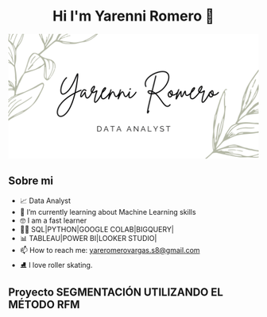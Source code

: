 <div align="center">
  
<h1 align="center"> Hi I'm Yarenni Romero 👋
</div>
  
![Hi](https://github.com/yare-romero/yare-romero/blob/main/canva%20banner.png)


## Sobre mi

- 📈 Data Analyst 
- 🤯 I’m currently learning about Machine Learning skills 
- 🤓 I am a fast learner
- 👩‍💻 SQL|PYTHON|GOOGLE COLAB|BIGQUERY|
- 📊 TABLEAU|POWER BI|LOOKER STUDIO|
- 📫 How to reach me: yareromerovargas.s8@gmail.com
- ⛸  I love roller skating. 

## Proyecto SEGMENTACIÓN UTILIZANDO EL MÉTODO RFM 

